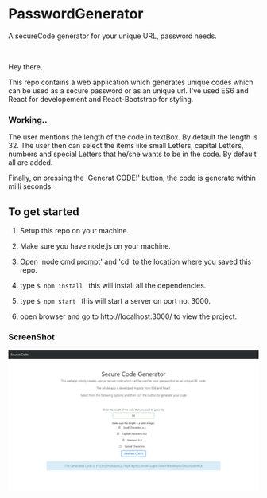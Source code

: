 # PasswordGenerator
A secureCode generator for your unique URL, password needs.

<br>

Hey there,
 
This repo contains a web application which generates unique codes which can be used as a secure password or as an unique url. I've used ES6 and React for developement and React-Bootstrap for styling.

### Working..

The user mentions the length of the code in textBox. By default the length is 32. The user then can select the items like small Letters, capital Letters, numbers and special Letters that he/she wants to be in the code. By default all are added. 

Finally, on pressing the 'Generat CODE!' button, the code is generate within milli seconds.

## To get started

1. Setup this repo on your machine.

2. Make sure you have node.js on your machine.

3. Open 'node cmd prompt' and 'cd' to the location where you saved this repo.

4. type ```$ npm install ``` this will install all the dependencies.

5. type ```$ npm start ``` this will start a server on port no. 3000.

6. open browser and go to http://localhost:3000/ to view the project.


### ScreenShot

![Alt text](Screenshot.png?raw=true "Home Page")

